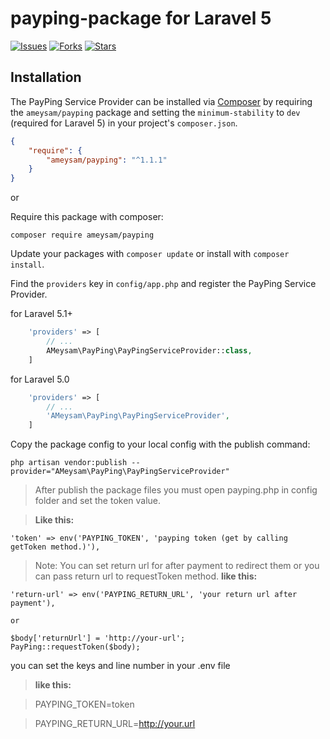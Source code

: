 # payping-package for Laravel 5

[![Issues](https://img.shields.io/github/issues/ameysam/payping-package.svg?style=flat-square)](https://github.com/ameysam/payping-package/issues)
[![Forks](https://img.shields.io/github/forks/ameysam/payping-package.svg?style=flat-square)](https://github.com/ameysam/payping-package/network/members)
[![Stars](https://img.shields.io/github/stars/ameysam/payping-package.svg?style=flat-square)](https://github.com/ameysam/payping-package/stargazers)

## Installation

The PayPing Service Provider can be installed via [Composer](http://getcomposer.org) by requiring the
`ameysam/payping` package and setting the `minimum-stability` to `dev` (required for Laravel 5) in your
project's `composer.json`.

```json
{
    "require": {
        "ameysam/payping": "^1.1.1"
    }
}
```

or

Require this package with composer:

```
composer require ameysam/payping
```

Update your packages with ```composer update``` or install with ```composer install```.


Find the `providers` key in `config/app.php` and register the PayPing Service Provider.

for Laravel 5.1+
```php
    'providers' => [
        // ...
        AMeysam\PayPing\PayPingServiceProvider::class,
    ]
```
for Laravel 5.0
```php
    'providers' => [
        // ...
        'AMeysam\PayPing\PayPingServiceProvider',
    ]
```

Copy the package config to your local config with the publish command:

```shell
php artisan vendor:publish --provider="AMeysam\PayPing\PayPingServiceProvider"
```

> After publish the package files you must open payping.php in config folder and set the token value.
> 

> **Like this:**

	'token' => env('PAYPING_TOKEN', 'payping token (get by calling getToken method.)'),
    
>   
    
>
> Note: You can set return url for after payment to redirect them or you can pass return url to requestToken method.
> **like this:**
>

    'return-url' => env('PAYPING_RETURN_URL', 'your return url after payment'),
    
    or
    
    $body['returnUrl'] = 'http://your-url';
    PayPing::requestToken($body);
    
>

you can set the keys and line number in your .env file

> **like this:**

> PAYPING_TOKEN=token

> PAYPING_RETURN_URL=http://your.url
